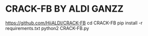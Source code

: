 # CRACK-FB  BY ALDI GANZZ
https://github.com/HiiALDI/CRACK-FB
cd CRACK-FB
pip install -r requirements.txt
python2 CRACK-FB.py

 


